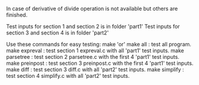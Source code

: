 In case of derivative of divide operation is not available but others are finished.

Test inputs for section 1 and section 2 is in folder 'part1'
Test inputs for section 3 and section 4 is in folder 'part2'

Use these commands for easy testing:
make 'or' make all  : test all program.
make expreval       : test section 1 expreval.c with all 'part1' test inputs.
make parsetree      : test section 2 parsetree.c with the first 4 'part1' test inputs.
make preinpost      : test section 3 preinpost.c with the first 4 'part1' test inputs.
make diff           : test section 3 diff.c with all 'part2' test inputs.
make simplify       : test section 4 simplify.c with all 'part2' test inputs.